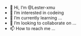 - 👋 Hi, I’m @Lester-xmu
- 👀 I’m interested in codeing
- 🌱 I’m currently learning ...
- 💞️ I’m looking to collaborate on ...
- 📫 How to reach me ...

<!---
Hi, I'm @ Lester XMU
I'm interested in coding
I am preparing for the college entrance examination in 2022
